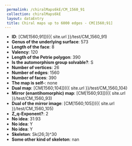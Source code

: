 ```yaml
--- 
 permalink: /chiralMaps6kE/CM_1560_91 
 collection: chiralMaps6kE
 layout: dataEntry
 title: Chiral maps up to 6000 edges - CM[1560;91]
---
```


- **ID**: [CM[1560;91]]({{ site.url }}/test/CM_1560_91)
- **Genus of the underlying surface**: 573
- **Length of the face**: 8
- **Valency**: 120
- **Length of the Petrie polygon**: 390
- **Is the automorphism group solvable?**: S
- **Number of vertices**: 26
- **Number of edges**: 1560
- **Number of faces**: 390
- **The map is self-**: none
- **Dual map**: [CM[1560;104]]({{ site.url }}/test/CM_1560_104)
- **Mirror (enantihomorphic) map**: [CM[1560;93]]({{ site.url }}/test/CM_1560_93)
- **Dual of the mirror image**: [CM[1560;105]]({{ site.url }}/test/CM_1560_105)
- **Z_q-Exponent?**: 2
- **No idea**:  31:93
- **No idea**: Y
- **No idea**: Y
- **Skeleton**: Sk(26;3)^30
- **Some other kind of skeleton**: nan
